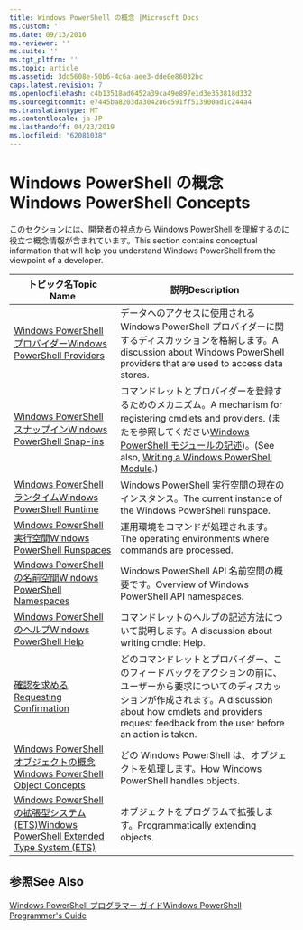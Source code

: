 ```yaml
---
title: Windows PowerShell の概念 |Microsoft Docs
ms.custom: ''
ms.date: 09/13/2016
ms.reviewer: ''
ms.suite: ''
ms.tgt_pltfrm: ''
ms.topic: article
ms.assetid: 3dd5608e-50b6-4c6a-aee3-dde0e86032bc
caps.latest.revision: 7
ms.openlocfilehash: c4b13518ad6452a39ca49e897e1d3e353818d332
ms.sourcegitcommit: e7445ba8203da304286c591ff513900ad1c244a4
ms.translationtype: MT
ms.contentlocale: ja-JP
ms.lasthandoff: 04/23/2019
ms.locfileid: "62081038"
---
```

# <a name="windows-powershell-concepts"></a><span data-ttu-id="be82c-102">Windows PowerShell の概念</span><span class="sxs-lookup"><span data-stu-id="be82c-102">Windows PowerShell Concepts</span></span>

<span data-ttu-id="be82c-103">このセクションには、開発者の視点から Windows PowerShell を理解するのに役立つ概念情報が含まれています。</span><span class="sxs-lookup"><span data-stu-id="be82c-103">This section contains conceptual information that will help you understand Windows PowerShell from the viewpoint of a developer.</span></span>

|<span data-ttu-id="be82c-104">トピック名</span><span class="sxs-lookup"><span data-stu-id="be82c-104">Topic Name</span></span>|<span data-ttu-id="be82c-105">説明</span><span class="sxs-lookup"><span data-stu-id="be82c-105">Description</span></span>|
|----------------|-----------------|
|[<span data-ttu-id="be82c-106">Windows PowerShell プロバイダー</span><span class="sxs-lookup"><span data-stu-id="be82c-106">Windows PowerShell Providers</span></span>](http://msdn.microsoft.com/en-us/a65c5c75-1131-4ade-90d3-a613dbe620e9)|<span data-ttu-id="be82c-107">データへのアクセスに使用される Windows PowerShell プロバイダーに関するディスカッションを格納します。</span><span class="sxs-lookup"><span data-stu-id="be82c-107">A discussion about Windows PowerShell providers that are used to access data stores.</span></span>|
|[<span data-ttu-id="be82c-108">Windows PowerShell スナップイン</span><span class="sxs-lookup"><span data-stu-id="be82c-108">Windows PowerShell Snap-ins</span></span>](http://msdn.microsoft.com/en-us/20e081a9-522c-48bf-9f21-faaf8cca2e82)|<span data-ttu-id="be82c-109">コマンドレットとプロバイダーを登録するためのメカニズム。</span><span class="sxs-lookup"><span data-stu-id="be82c-109">A mechanism for registering cmdlets and providers.</span></span> <span data-ttu-id="be82c-110">(またを参照してください[Windows PowerShell モジュールの記述](../module/writing-a-windows-powershell-module.md))。</span><span class="sxs-lookup"><span data-stu-id="be82c-110">(See also, [Writing a Windows PowerShell Module](../module/writing-a-windows-powershell-module.md).)</span></span>|
|[<span data-ttu-id="be82c-111">Windows PowerShell ランタイム</span><span class="sxs-lookup"><span data-stu-id="be82c-111">Windows PowerShell Runtime</span></span>](http://msdn.microsoft.com/en-us/949f06e8-0224-4cd3-bbad-a0cebbb5dec8)|<span data-ttu-id="be82c-112">Windows PowerShell 実行空間の現在のインスタンス。</span><span class="sxs-lookup"><span data-stu-id="be82c-112">The current instance of the Windows PowerShell runspace.</span></span>|
|[<span data-ttu-id="be82c-113">Windows PowerShell 実行空間</span><span class="sxs-lookup"><span data-stu-id="be82c-113">Windows PowerShell Runspaces</span></span>](http://msdn.microsoft.com/en-us/a1582cfe-f06d-4aff-adc6-71f49a860ce9)|<span data-ttu-id="be82c-114">運用環境をコマンドが処理されます。</span><span class="sxs-lookup"><span data-stu-id="be82c-114">The operating environments where commands are processed.</span></span>|
|[<span data-ttu-id="be82c-115">Windows PowerShell の名前空間</span><span class="sxs-lookup"><span data-stu-id="be82c-115">Windows PowerShell Namespaces</span></span>](http://msdn.microsoft.com/en-us/04bd2841-e90c-47d2-8a1f-3aeb3df35176)|<span data-ttu-id="be82c-116">Windows PowerShell API 名前空間の概要です。</span><span class="sxs-lookup"><span data-stu-id="be82c-116">Overview of Windows PowerShell API namespaces.</span></span>|
|[<span data-ttu-id="be82c-117">Windows PowerShell のヘルプ</span><span class="sxs-lookup"><span data-stu-id="be82c-117">Windows PowerShell Help</span></span>](http://msdn.microsoft.com/en-us/097b7c1c-a056-4b36-9c86-65b2ee702fc7)|<span data-ttu-id="be82c-118">コマンドレットのヘルプの記述方法について説明します。</span><span class="sxs-lookup"><span data-stu-id="be82c-118">A discussion about writing cmdlet Help.</span></span>|
|[<span data-ttu-id="be82c-119">確認を求める</span><span class="sxs-lookup"><span data-stu-id="be82c-119">Requesting Confirmation</span></span>](../cmdlet/requesting-confirmation-from-cmdlets.md)|<span data-ttu-id="be82c-120">どのコマンドレットとプロバイダー、このフィードバックをアクションの前に、ユーザーから要求についてのディスカッションが作成されます。</span><span class="sxs-lookup"><span data-stu-id="be82c-120">A discussion about how cmdlets and providers request feedback from the user before an action is taken.</span></span>|
|[<span data-ttu-id="be82c-121">Windows PowerShell オブジェクトの概念</span><span class="sxs-lookup"><span data-stu-id="be82c-121">Windows PowerShell Object Concepts</span></span>](http://msdn.microsoft.com/en-us/a1449178-b6fd-4ca8-a5e1-d747c2c54181)|<span data-ttu-id="be82c-122">どの Windows PowerShell は、オブジェクトを処理します。</span><span class="sxs-lookup"><span data-stu-id="be82c-122">How Windows PowerShell handles objects.</span></span>|
|[<span data-ttu-id="be82c-123">Windows PowerShell の拡張型システム (ETS)</span><span class="sxs-lookup"><span data-stu-id="be82c-123">Windows PowerShell Extended Type System (ETS)</span></span>](http://msdn.microsoft.com/en-us/12700631-be23-4e6b-9bf0-81ea0d166353)|<span data-ttu-id="be82c-124">オブジェクトをプログラムで拡張します。</span><span class="sxs-lookup"><span data-stu-id="be82c-124">Programmatically extending objects.</span></span>|

## <a name="see-also"></a><span data-ttu-id="be82c-125">参照</span><span class="sxs-lookup"><span data-stu-id="be82c-125">See Also</span></span>

[<span data-ttu-id="be82c-126">Windows PowerShell プログラマー ガイド</span><span class="sxs-lookup"><span data-stu-id="be82c-126">Windows PowerShell Programmer's Guide</span></span>](./windows-powershell-programmer-s-guide.md)